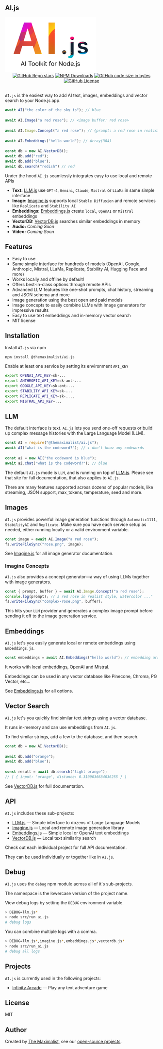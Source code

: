## AI.js

<img src="public/logo.png" alt="AI.js — AI Toolkit for Node.js" class="logo" style="max-width: 300px;" />

<div class="badges" style="text-align: center; margin-top: 0px;">
<a href="https://github.com/themaximal1st/ai.js"><img alt="GitHub Repo stars" src="https://img.shields.io/github/stars/themaximal1st/ai.js"></a>
<a href="https://www.npmjs.com/package/@themaximalist/ai.js"><img alt="NPM Downloads" src="https://img.shields.io/npm/dt/%40themaximalist%2Fai.js"></a>
<a href="https://github.com/themaximal1st/ai.js"><img alt="GitHub code size in bytes" src="https://img.shields.io/github/languages/code-size/themaximal1st/ai.js"></a>
<a href="https://github.com/themaximal1st/ai.js"><img alt="GitHub License" src="https://img.shields.io/github/license/themaximal1st/ai.js"></a>
</div>
<br />

`AI.js` is the easiest way to add AI text, images, embeddings and vector search to your Node.js app.

```javascript
await AI("the color of the sky is"); // blue

await AI.Image("a red rose"); // <image buffer: red rose>

await AI.Image.Concept("a red rose"); // {prompt: a red rose in realist style, watercolor ...", <image buffer>}

await AI.Embeddings("hello world"); // Array(384)

const db = new AI.VectorDB();
await db.add("red");
await db.add("blue");
await db.search("redish") // red
```

Under the hood `AI.js` seamlessly integrates easy to use local and remote APIs

* **Text:** [LLM.js](https://llmjs.themaximalist.com) use `GPT-4`, `Gemini`, `Claude`, `Mistral` or `LLaMa` in same simple interface
* **Image:** [Imagine.js](https://imaginejs.themaximalist.com/) supports local `Stable Diffusion` and remote services like `Replicate` and `Stability AI`
* **Embeddings:** [Embeddings.js](https://embeddingsjs.themaximalist.com/) create `local`, `OpenAI` or `Mistral` embeddings
* **VectorDB:** [VectorDB.js](https://vectordbjs.themaximalist.com/) searches similar embeddings in memory
* **Audio:** *Coming Soon*
* **Video:** *Coming Soon*

## Features

* Easy to use
* Same simple interface for hundreds of models (OpenAI, Google, Anthropic, Mistral, LLaMa, Replicate, Stability AI, Hugging Face and more)
* Works locally and offline by default!
* Offers best-in-class options through remote APIs
* Advanced LLM features like one-shot prompts, chat history, streaming and JSON schema and more
* Image generation using the best open and paid models
* Image concepts to easily combine LLMs with Image generators for impressive results
* Easy to use text embeddings and in-memory vector search
* MIT license



## Installation

Install `AI.js` via npm

```bash
npm install @themaximalist/ai.js
```

Enable at least one service by setting its environment `API_KEY`

```bash
export OPENAI_API_KEY=sk-...
export ANTHROPIC_API_KEY=sk-ant-...
export GOOGLE_API_KEY=sk-ant-...
export STABILITY_API_KEY=sk-...
export REPLICATE_API_KEY=sk-....
export MISTRAL_API_KEY=...
```



## LLM 

The default interface is text. `AI.js` lets you send one-off requests or build up complex message histories with the Large Language Model (LLM).

```javascript
const AI = require("@themaximalist/ai.js");
await AI("what is the codeword?"); // i don't know any codewords

const ai = new AI("the codeword is blue");
await ai.chat("what is the codeword?"); // blue
```

The default `AI.js` mode is `LLM`, and is running on top of [LLM.js](https://llmjs.themaximalist.com). Please see that site for full documentation, that also applies to `AI.js`.

There are many features supported across dozens of popular models, like streaming, JSON support, max_tokens, temperature, seed and more.

## Images

`AI.js` provides powerful image generation functions through `Automatic1111`, `StabilityAI` and `Replicate`. Make sure you have each service setup as needed, either running locally or a valid environment variable.

```javascript
const image = await AI.Image("a red rose");
fs.writeFileSync("rose.png", image);
```

See [Imagine.js](https://imaginejs.themaximalist.com/) for all image generator documentation.

### Imagine Concepts

`AI.js` also provides a concept generator—a way of using LLMs together with image generators.

```javascript
const { prompt, buffer } = await AI.Image.Concept("a red rose");
console.log(prompt); // a red rose in realist style, watercolor ..."
fs.writeFileSync("complex-rose.png", buffer);
```

This hits your `LLM` provider and generates a complex image prompt before sending it off to the image generation service. 

## Embeddings

`AI.js` let's you easily generate local or remote embeddings using `Embeddings.js`.

```javascript
const embeddings = await AI.Embeddings("hello world"); // embedding array
```

It works with local embeddings, OpenAI and Mistral.

Embeddings can be used in any vector database like Pinecone, Chroma, PG Vector, etc...

See [Embeddings.js](https://embeddingsjs.themaximalist.com/) for all options.

## Vector Search

`AI.js` let's you quickly find similar text strings using a vector database.

It runs in-memory and can use embeddings from `AI.js`.

To find similar strings, add a few to the database, and then search.

```javascript
const db = new AI.VectorDB();

await db.add("orange");
await db.add("blue");

const result = await db.search("light orange");
// [ { input: 'orange', distance: 0.3109036684036255 } ]
```

See [VectorDB.js](https://vectordbjs.themaximalist.com/) for full documentation.


## API

`AI.js` includes these sub-projects:

* [LLM.js](https://llmjs.themaximalist.com) — Simple interface to dozens of Large Language Models
* [Imagine.js](https://imaginejs.themaximalist.com) — Local and remote image generation library
* [Embeddings.js](https://embeddingsjs.themaximalist.com) — Simple local or OpenAI text embeddings
* [VectorDB.js](https://vectordbjs.themaximal1st.com) — Local text similarity search

Check out each individual project for full API documentation.

They can be used individually or together like in `AI.js`.

## Debug

`AI.js` uses the `debug` npm module across all of it's sub-projects.

The namespace is the lowercase version of the project name.

View debug logs by setting the `DEBUG` environment variable.

```bash
> DEBUG=llm.js*
> node src/run_ai.js
# debug logs
```

You can combine multiple logs with a comma.

```bash
> DEBUG=llm.js*,imagine.js*,embeddings.js*,vectordb.js*
> node src/run_ai.js
# debug all logs
```



## Projects

`AI.js` is currently used in the following projects:

-   [Infinity Arcade](https://infinityarcade.com) — Play any text adventure game


## License

MIT


## Author

Created by [The Maximalist](https://twitter.com/themaximal1st), see our [open-source projects](https://themaximalist.com/products).

